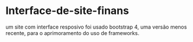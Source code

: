 # Interface-de-site-finans
um site com interface resposivo foi usado bootstrap 4, uma versão menos recente,
para o aprimoramento do uso de frameworks.
